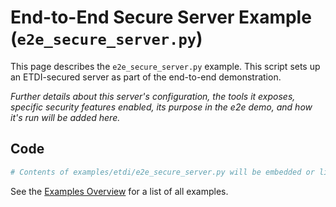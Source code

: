 # End-to-End Secure Server Example (`e2e_secure_server.py`)

This page describes the `e2e_secure_server.py` example. This script sets up an ETDI-secured server as part of the end-to-end demonstration.

*Further details about this server's configuration, the tools it exposes, specific security features enabled, its purpose in the e2e demo, and how it's run will be added here.*

## Code

```python
# Contents of examples/etdi/e2e_secure_server.py will be embedded or linked here.
```

See the [Examples Overview](../index.md) for a list of all examples. 